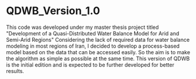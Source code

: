 # QDWB_Version_1.0
This code was developed under my master thesis project titled "Development of a Quasi-Distributed Water Balance Model for Arid and Semi-Arid Regions"
Considering the lack of required data for water balance modeling in most regions of Iran, I decided to develop a process-based model based on the data that can be accessed easily. So the aim is to make the algorithm as simple as possible at the same time. This version of QDWB is the initial edition and is expected to be further developed for better results.
